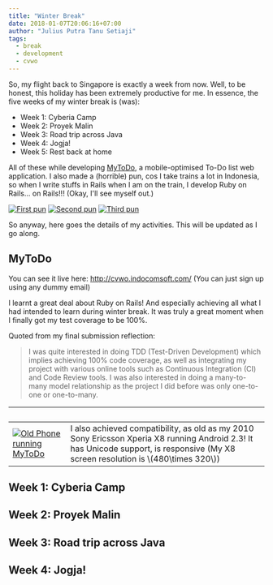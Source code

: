 ```yaml
---
title: "Winter Break"
date: 2018-01-07T20:06:16+07:00
author: "Julius Putra Tanu Setiaji"
tags:
  - break
  - development
  - cvwo
---
```

So, my flight back to Singapore is exactly a week from now. Well, to be honest, this holiday has been extremely productive for me. In essence, the five weeks of my winter break is (was):

  - Week 1: Cyberia Camp
  - Week 2: Proyek Malin
  - Week 3: Road trip across Java
  - Week 4: Jogja!
  - Week 5: Rest back at home

All of these while developing [MyToDo](https://github.com/indocomsoft/cvwo-assignment-2017), a mobile-optimised To-Do list web application. I also made a (horrible) pun, cos I take trains a lot in Indonesia, so when I write stuffs in Rails when I am on the train, I develop Ruby on Rails... on Rails!!! (Okay, I'll see myself out.)

[![First pun](/blog/201801-winter-break/pun-1.jpg#small)](/blog/201801-winter-break/pun-1.jpg) [![Second pun](/blog/201801-winter-break/pun-2.jpg#small)](/blog/201801-winter-break/pun-2.jpg) [![Third pun](/blog/201801-winter-break/pun-3.jpg#small)]((/blog/201801-winter-break/pun-3.jpg))

So anyway, here goes the details of my activities. This will be updated as I go along.

## MyToDo
You can see it live here: http://cvwo.indocomsoft.com/ (You can just sign up using any dummy email)

I learnt a great deal about Ruby on Rails! And especially achieving all what I had intended to learn during winter break. It was truly a great moment when I finally got my test coverage to be 100%.

Quoted from my final submission reflection:

> I was quite interested in doing TDD (Test-Driven Development) which implies achieving 100% code coverage, as well as integrating my project with various online tools such as Continuous Integration (CI) and Code Review tools. I was also interested in doing a many-to-many model relationship as the project I did before was only one-to-one or one-to-many.

&nbsp; | &nbsp;
----|----
[![Old Phone running MyToDo](/blog/201801-winter-break/MyToDo-X8.jpg#medium)](/blog/201801-winter-break/MyToDo-X8.jpg) | I also achieved compatibility, as old as my 2010 Sony Ericsson Xperia X8 running Android 2.3! It has Unicode support, is responsive (My X8 screen resolution is \\(480\times 320\\))


## Week 1: Cyberia Camp

## Week 2: Proyek Malin

## Week 3: Road trip across Java

## Week 4: Jogja!
